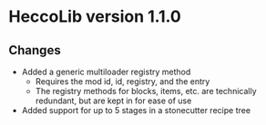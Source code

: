 # HeccoLib version 1.1.0

## Changes
- Added a generic multiloader registry method
  - Requires the mod id, id, registry, and the entry
  - The registry methods for blocks, items, etc. are technically redundant, but are kept in for ease of use
- Added support for up to 5 stages in a stonecutter recipe tree